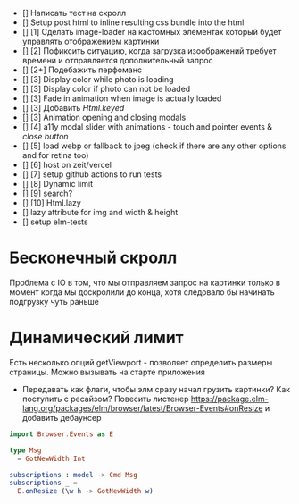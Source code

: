 - [] Написать тест на скролл
- [] Setup post html to inline resulting css bundle into the html
- [] [1] Сделать image-loader на кастомных элементах который будет управлять отображением картинки
- [] [2] Пофиксить ситуацию, когда загрузка изоображений требует времени и отправляется дополнительный запрос
- [] [2+] Подебажить перфоманс
- [] [3] Display color while photo is loading
- [] [3] Display color if photo can not be loaded
- [] [3] Fade in animation when image is actually loaded
- [] [3] Добавить *Html.keyed*
- [] [3] Animation opening and closing modals
- [] [4] a11y modal slider with animations - touch and pointer events & *close button*
- [] [5] load webp or fallback to jpeg (check if there are any other options and for retina too)
- [] [6] host on zeit/vercel
- [] [7] setup github actions to run tests
- [] [8] Dynamic limit
- [] [9] search?
- [] [10] Html.lazy
- [] lazy attribute for img and width & height
- [] setup elm-tests

# Бесконечный скролл
Проблема с IO в том, что мы отправляем запрос на картинки только в момент когда мы доскролили до конца, хотя следовало бы начинать подгрузку чуть раньше


# Динамический лимит
Есть несколько опций
getViewport - позволяет определить размеры страницы. Можно вызывать на старте приложения
- Передавать как флаги, чтобы элм сразу начал грузить картинки?
Как поступить с ресайзом? Повесить листенер https://package.elm-lang.org/packages/elm/browser/latest/Browser-Events#onResize и добавить дебаунсер

```elm
import Browser.Events as E

type Msg
  = GotNewWidth Int

subscriptions : model -> Cmd Msg
subscriptions _ =
  E.onResize (\w h -> GotNewWidth w)
  ```